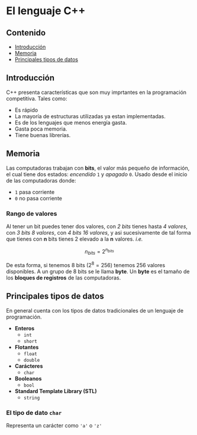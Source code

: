 # El lenguaje C++

## Contenido

- [Introducción](#introducción)
- [Memoria](#memoria)
- [Principales tipos de datos](#principales-tipos-de-datos)

## Introducción

C++ presenta características que son muy imprtantes en la programación competitiva. Tales como:

- Es rápido
- La mayoría de estructuras utilizadas ya estan implementadas.
- Es de los lenguajes que menos energía gasta.
- Gasta poca memoria.
- Tiene buenas librerías.

## Memoria

Las computadoras trabajan con **bits**, el valor más pequeño de información, el cual tiene dos estados: *encendido* `1` y *apagado* `0`. Usado desde el inicio de las computadoras donde:

- `1` pasa corriente
- `0` no pasa corriente

### Rango de valores

Al tener un bit puedes tener dos valores, con *2 bits* tienes hasta *4 valores*, con *3 bits 8 valores*, con *4 bits 16 valores*, y asi sucesivamente de tal forma que tienes con **n** bits tienes 2 elevado a la **n** valores. *i.e.*

$$n_{bits} = 2^{n_{bits}}$$

De esta forma, si tenemos 8 bits ($2^8=256$) tenemos 256 valores disponibles. A un grupo de 8 bits se le llama **byte**. Un **byte** es el tamaño de los **bloques de registros** de las computadoras.

## Principales tipos de datos

En general cuenta con los tipos de datos tradicionales de un lenguaje de programación.

- **Enteros**
  - `int`
  - `short`
- **Flotantes**
  - `float`
  - `double`
- **Carácteres**
  - `char`
- **Booleanos**
  - `bool`
- **Standard Template Library (STL)**
  - `string`

### El tipo de dato `char`

Representa un carácter como `'a'` o `'z'`
